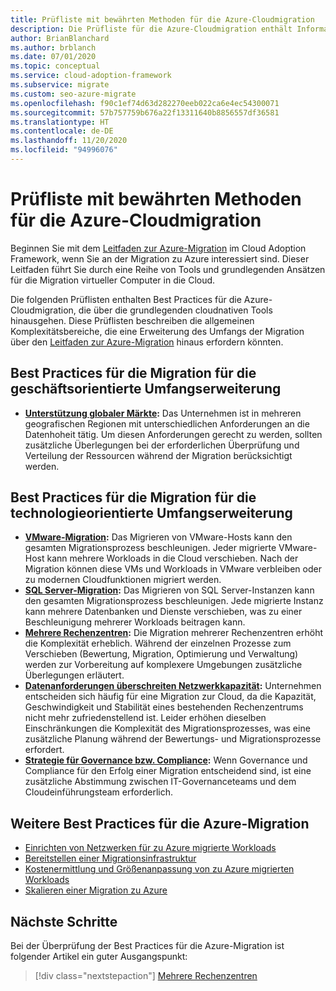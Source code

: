 ```yaml
---
title: Prüfliste mit bewährten Methoden für die Azure-Cloudmigration
description: Die Prüfliste für die Azure-Cloudmigration enthält Informationen zur Implementierung der Azure-Tools, die zur Anpassung an die Best Practices für die Cloudmigration verwendet werden.
author: BrianBlanchard
ms.author: brblanch
ms.date: 07/01/2020
ms.topic: conceptual
ms.service: cloud-adoption-framework
ms.subservice: migrate
ms.custom: seo-azure-migrate
ms.openlocfilehash: f90c1ef74d63d282270eeb022ca6e4ec54300071
ms.sourcegitcommit: 57b757759b676a22f13311640b8856557df36581
ms.translationtype: HT
ms.contentlocale: de-DE
ms.lasthandoff: 11/20/2020
ms.locfileid: "94996076"
---
```

# <a name="azure-cloud-migration-best-practices-checklist"></a>Prüfliste mit bewährten Methoden für die Azure-Cloudmigration

Beginnen Sie mit dem [Leitfaden zur Azure-Migration](../azure-migration-guide/index.md) im Cloud Adoption Framework, wenn Sie an der Migration zu Azure interessiert sind. Dieser Leitfaden führt Sie durch eine Reihe von Tools und grundlegenden Ansätzen für die Migration virtueller Computer in die Cloud.

Die folgenden Prüflisten enthalten Best Practices für die Azure-Cloudmigration, die über die grundlegenden cloudnativen Tools hinausgehen. Diese Prüflisten beschreiben die allgemeinen Komplexitätsbereiche, die eine Erweiterung des Umfangs der Migration über den [Leitfaden zur Azure-Migration](../azure-migration-guide/index.md) hinaus erfordern könnten.

## <a name="migration-best-practices-for-business-driven-scope-expansion"></a>Best Practices für die Migration für die geschäftsorientierte Umfangserweiterung

- **[Unterstützung globaler Märkte](./multiple-regions.md):** Das Unternehmen ist in mehreren geografischen Regionen mit unterschiedlichen Anforderungen an die Datenhoheit tätig. Um diesen Anforderungen gerecht zu werden, sollten zusätzliche Überlegungen bei der erforderlichen Überprüfung und Verteilung der Ressourcen während der Migration berücksichtigt werden.

## <a name="migration-best-practices-for-technology-driven-scope-expansion"></a>Best Practices für die Migration für die technologieorientierte Umfangserweiterung

- **[VMware-Migration](./vmware-host.md):** Das Migrieren von VMware-Hosts kann den gesamten Migrationsprozess beschleunigen. Jeder migrierte VMware-Host kann mehrere Workloads in die Cloud verschieben. Nach der Migration können diese VMs und Workloads in VMware verbleiben oder zu modernen Cloudfunktionen migriert werden.
- **[SQL Server-Migration](./sql-migration.md):** Das Migrieren von SQL Server-Instanzen kann den gesamten Migrationsprozess beschleunigen. Jede migrierte Instanz kann mehrere Datenbanken und Dienste verschieben, was zu einer Beschleunigung mehrerer Workloads beitragen kann.
- **[Mehrere Rechenzentren](./multiple-datacenters.md):** Die Migration mehrerer Rechenzentren erhöht die Komplexität erheblich. Während der einzelnen Prozesse zum Verschieben (Bewertung, Migration, Optimierung und Verwaltung) werden zur Vorbereitung auf komplexere Umgebungen zusätzliche Überlegungen erläutert.
- **[Datenanforderungen überschreiten Netzwerkkapazität](./network-capacity-exceeded.md):** Unternehmen entscheiden sich häufig für eine Migration zur Cloud, da die Kapazität, Geschwindigkeit und Stabilität eines bestehenden Rechenzentrums nicht mehr zufriedenstellend ist. Leider erhöhen dieselben Einschränkungen die Komplexität des Migrationsprozesses, was eine zusätzliche Planung während der Bewertungs- und Migrationsprozesse erfordert.
- **[Strategie für Governance bzw. Compliance](./governance-or-compliance.md):** Wenn Governance und Compliance für den Erfolg einer Migration entscheidend sind, ist eine zusätzliche Abstimmung zwischen IT-Governanceteams und dem Cloudeinführungsteam erforderlich.

## <a name="additional-migration-best-practices"></a>Weitere Best Practices für die Azure-Migration

- [Einrichten von Netzwerken für zu Azure migrierte Workloads](./migrate-best-practices-networking.md)
- [Bereitstellen einer Migrationsinfrastruktur](./contoso-migration-infrastructure.md)
- [Kostenermittlung und Größenanpassung von zu Azure migrierten Workloads](./migrate-best-practices-costs.md)
- [Skalieren einer Migration zu Azure](./contoso-migration-scale.md)

## <a name="next-steps"></a>Nächste Schritte

Bei der Überprüfung der Best Practices für die Azure-Migration ist folgender Artikel ein guter Ausgangspunkt:

> [!div class="nextstepaction"]
> [Mehrere Rechenzentren](./multiple-datacenters.md)
